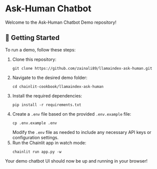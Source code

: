 # Ask-Human Chatbot
Welcome to the Ask-Human Chatbot Demo repository!

## 🚀 Getting Started

To run a demo, follow these steps:

1. Clone this repository:
   ```
   git clone https://github.com/zainali89/llamaindex-ask-human.git
   ```
2. Navigate to the desired demo folder:
   ```
   cd chainlit-cookbook/llamaindex-ask-human
   ```
3. Install the required dependencies:
   ```
   pip install -r requirements.txt
   ```
4. Create a `.env` file based on the provided `.env.example` file:
   ```
   cp .env.example .env
   ```
   Modify the `.env` file as needed to include any necessary API keys or configuration settings.
5. Run the Chainlit app in watch mode:
   ```
   chainlit run app.py -w
   ```

Your demo chatbot UI should now be up and running in your browser!
